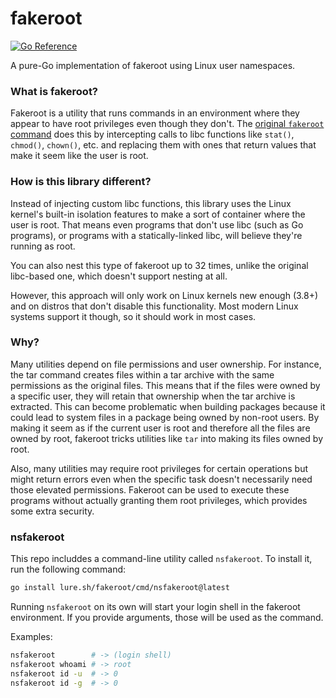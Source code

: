 # fakeroot

[![Go Reference](https://pkg.go.dev/badge/lure.sh/fakeroot.svg)](https://pkg.go.dev/lure.sh/fakeroot)

A pure-Go implementation of fakeroot using Linux user namespaces.

### What is fakeroot?

Fakeroot is a utility that runs commands in an environment where they appear to have root privileges even though they don't. The [original `fakeroot` command](https://salsa.debian.org/clint/fakeroot/) does this by intercepting calls to libc functions like `stat()`, `chmod()`, `chown()`, etc. and replacing them with ones that return values that make it seem like the user is root.

### How is this library different?

Instead of injecting custom libc functions, this library uses the Linux kernel's built-in isolation features to make a sort of container where the user is root. That means even programs that don't use libc (such as Go programs), or programs with a statically-linked libc, will believe they're running as root.

You can also nest this type of fakeroot up to 32 times, unlike the original libc-based one, which doesn't support nesting at all.

However, this approach will only work on Linux kernels new enough (3.8+) and on distros that don't disable this functionality. Most modern Linux systems support it though, so it should work in most cases.

### Why?

Many utilities depend on file permissions and user ownership. For instance, the tar command creates files within a tar archive with the same permissions as the original files. This means that if the files were owned by a specific user, they will retain that ownership when the tar archive is extracted. This can become problematic when building packages because it could lead to system files in a package being owned by non-root users. By making it seem as if the current user is root and therefore all the files are owned by root, fakeroot tricks utilities like `tar` into making its files owned by root.

Also, many utilities may require root privileges for certain operations but might return errors even when the specific task doesn't necessarily need those elevated permissions. Fakeroot can be used to execute these programs without actually granting them root privileges, which provides some extra security.

### nsfakeroot

This repo includdes a command-line utility called `nsfakeroot`. To install it, run the following command:

```bash
go install lure.sh/fakeroot/cmd/nsfakeroot@latest
```

Running `nsfakeroot` on its own will start your login shell in the fakeroot environment. If you provide arguments, those will be used as the command.

Examples:

```bash
nsfakeroot        # -> (login shell)
nsfakeroot whoami # -> root
nsfakeroot id -u  # -> 0
nsfakeroot id -g  # -> 0
```